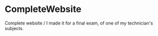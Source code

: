 # CompleteWebsite
Complete website / I made it for a final exam, of one of my technician's subjects.
